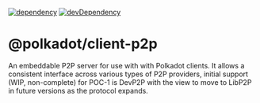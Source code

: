 [![dependency](https://david-dm.org/polkadot-js/client.svg?style=flat-square&path=packages/client-p2p)](https://david-dm.org/polkadot-js/client?path=packages/client-p2p)
[![devDependency](https://david-dm.org/polkadot-js/client/dev-status.svg?style=flat-square&path=packages/client-p2p)](https://david-dm.org/polkadot-js/client?path=packages/client-p2p#info=devDependencies)

# @polkadot/client-p2p

An embeddable P2P server for use with with Polkadot clients. It allows a consistent interface across various types of P2P providers, initial support (WIP, non-complete) for POC-1 is DevP2P with the view to move to LibP2P in future versions as the protocol expands.
